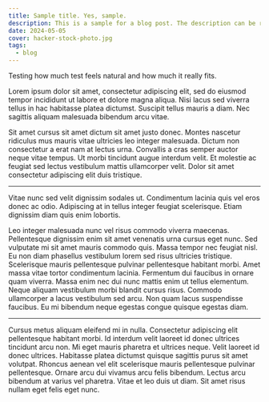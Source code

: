 ```yaml
---
title: Sample title. Yes, sample.
description: This is a sample for a blog post. The description can be really long. Perhaps just like this one!
date: 2024-05-05
cover: hacker-stock-photo.jpg
tags:  
  - blog
---
```


Testing how much test feels natural and how much it really fits.

Lorem ipsum dolor sit amet, consectetur adipiscing elit, sed do eiusmod tempor incididunt ut labore et dolore magna aliqua. Nisi lacus sed viverra tellus in hac habitasse platea dictumst. Suscipit tellus mauris a diam. Nec sagittis aliquam malesuada bibendum arcu vitae. 

Sit amet cursus sit amet dictum sit amet justo donec. Montes nascetur ridiculus mus mauris vitae ultricies leo integer malesuada. Dictum non consectetur a erat nam at lectus urna. Convallis a cras semper auctor neque vitae tempus. Ut morbi tincidunt augue interdum velit. Et molestie ac feugiat sed lectus vestibulum mattis ullamcorper velit. Dolor sit amet consectetur adipiscing elit duis tristique. 

---

Vitae nunc sed velit dignissim sodales ut. Condimentum lacinia quis vel eros donec ac odio. Adipiscing at in tellus integer feugiat scelerisque. Etiam dignissim diam quis enim lobortis. 

Leo integer malesuada nunc vel risus commodo viverra maecenas. Pellentesque dignissim enim sit amet venenatis urna cursus eget nunc. Sed vulputate mi sit amet mauris commodo quis. Massa tempor nec feugiat nisl. Eu non diam phasellus vestibulum lorem sed risus ultricies tristique. Scelerisque mauris pellentesque pulvinar pellentesque habitant morbi. Amet massa vitae tortor condimentum lacinia. Fermentum dui faucibus in ornare quam viverra. Massa enim nec dui nunc mattis enim ut tellus elementum. Neque aliquam vestibulum morbi blandit cursus risus. Commodo ullamcorper a lacus vestibulum sed arcu. Non quam lacus suspendisse faucibus. Eu mi bibendum neque egestas congue quisque egestas diam.

---

Cursus metus aliquam eleifend mi in nulla. Consectetur adipiscing elit pellentesque habitant morbi. Id interdum velit laoreet id donec ultrices tincidunt arcu non. Mi eget mauris pharetra et ultrices neque. Velit laoreet id donec ultrices. Habitasse platea dictumst quisque sagittis purus sit amet volutpat. Rhoncus aenean vel elit scelerisque mauris pellentesque pulvinar pellentesque. Ornare arcu dui vivamus arcu felis bibendum. Lectus arcu bibendum at varius vel pharetra. Vitae et leo duis ut diam. Sit amet risus nullam eget felis eget nunc.
